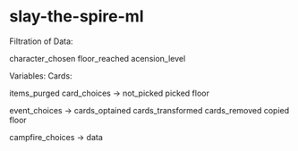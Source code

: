# slay-the-spire-ml

Filtration of Data: 

character_chosen
floor_reached 
acension_level

Variables: Cards:

items_purged
card_choices -> not_picked
		picked
		floor

event_choices -> cards_optained
		 cards_transformed
		 cards_removed
		 copied
		 floor

campfire_choices -> data

